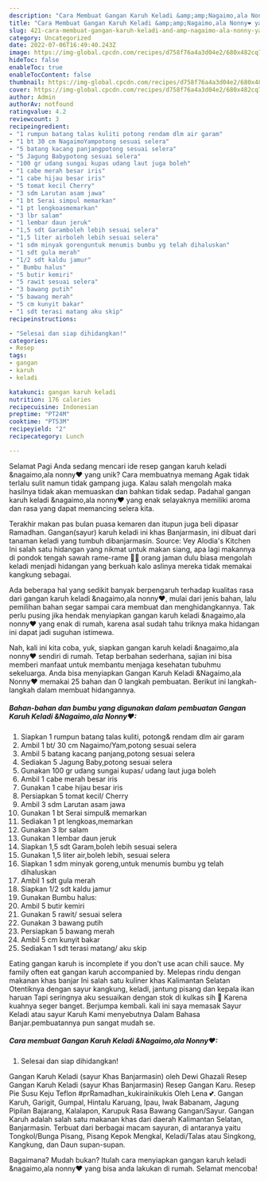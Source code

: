```yaml
---
description: "Cara Membuat Gangan Karuh Keladi &amp;amp;Nagaimo,ala Nonny❤ yang Lezat Sekali"
title: "Cara Membuat Gangan Karuh Keladi &amp;amp;Nagaimo,ala Nonny❤ yang Lezat Sekali"
slug: 421-cara-membuat-gangan-karuh-keladi-and-amp-nagaimo-ala-nonny-yang-lezat-sekali
category: Uncategorized
date: 2022-07-06T16:49:40.243Z
image: https://img-global.cpcdn.com/recipes/d758f76a4a3d04e2/680x482cq70/gangan-karuh-keladi-nagaimoala-nonny-foto-resep-utama.jpg
hideToc: false
enableToc: true
enableTocContent: false
thumbnail: https://img-global.cpcdn.com/recipes/d758f76a4a3d04e2/680x482cq70/gangan-karuh-keladi-nagaimoala-nonny-foto-resep-utama.jpg
cover: https://img-global.cpcdn.com/recipes/d758f76a4a3d04e2/680x482cq70/gangan-karuh-keladi-nagaimoala-nonny-foto-resep-utama.jpg
author: Admin
authorAv: notfound
ratingvalue: 4.2
reviewcount: 3
recipeingredient:
- "1 rumpun batang talas kuliti potong rendam dlm air garam"
- "1 bt 30 cm NagaimoYampotong sesuai selera"
- "5 batang kacang panjangpotong sesuai selera"
- "5 Jagung Babypotong sesuai selera"
- "100 gr udang sungai kupas udang laut juga boleh"
- "1 cabe merah besar iris"
- "1 cabe hijau besar iris"
- "5 tomat kecil Cherry"
- "3 sdm Larutan asam jawa"
- "1 bt Serai simpul memarkan"
- "1 pt lengkoasmemarkan"
- "3 lbr salam"
- "1 lembar daun jeruk"
- "1,5 sdt Garamboleh lebih sesuai selera"
- "1,5 liter airboleh lebih sesuai selera"
- "1 sdm minyak gorenguntuk menumis bumbu yg telah dihaluskan"
- "1 sdt gula merah"
- "1/2 sdt kaldu jamur"
- " Bumbu halus"
- "5 butir kemiri"
- "5 rawit sesuai selera"
- "3 bawang putih"
- "5 bawang merah"
- "5 cm kunyit bakar"
- "1 sdt terasi matang aku skip"
recipeinstructions:

- "Selesai dan siap dihidangkan!"
categories:
- Resep
tags:
- gangan
- karuh
- keladi

katakunci: gangan karuh keladi 
nutrition: 176 calories
recipecuisine: Indonesian
preptime: "PT24M"
cooktime: "PT53M"
recipeyield: "2"
recipecategory: Lunch

---
```



Selamat Pagi Anda sedang mencari ide resep gangan karuh keladi &amp;nagaimo,ala nonny❤ yang unik? Cara membuatnya memang Agak tidak terlalu sulit namun tidak gampang juga. Kalau salah mengolah maka hasilnya tidak akan memuaskan dan bahkan tidak sedap. Padahal gangan karuh keladi &amp;nagaimo,ala nonny❤ yang enak selayaknya memiliki aroma dan rasa yang dapat memancing selera kita.


Terakhir makan pas bulan puasa kemaren dan itupun juga beli dipasar Ramadhan. Gangan(sayur) karuh keladi ini khas Banjarmasin, ini dibuat dari tanaman keladi yang tumbuh dibanjarmasin. Source: Vey Alodia&#39;s Kitchen Ini salah satu hidangan yang nikmat untuk makan siang, apa lagi makannya di pondok tengah sawah rame-rame 🤤🤗 orang jaman dulu biasa mengolah keladi menjadi hidangan yang berkuah kalo aslinya mereka tidak memakai kangkung sebagai.

Ada beberapa hal yang sedikit banyak berpengaruh terhadap kualitas rasa dari gangan karuh keladi &amp;nagaimo,ala nonny❤, mulai dari jenis bahan, lalu pemilihan bahan segar sampai cara membuat dan menghidangkannya. Tak perlu pusing jika hendak menyiapkan gangan karuh keladi &amp;nagaimo,ala nonny❤ yang enak di rumah, karena asal sudah tahu triknya maka hidangan ini dapat jadi suguhan istimewa.


Nah, kali ini kita coba, yuk, siapkan gangan karuh keladi &amp;nagaimo,ala nonny❤ sendiri di rumah. Tetap berbahan sederhana, sajian ini bisa memberi manfaat untuk membantu menjaga kesehatan tubuhmu sekeluarga. Anda bisa menyiapkan Gangan Karuh Keladi &amp;Nagaimo,ala Nonny❤ memakai 25 bahan dan 0 langkah pembuatan. Berikut ini langkah-langkah dalam membuat hidangannya.

<!--inarticleads1-->

##### Bahan-bahan dan bumbu yang digunakan dalam pembuatan Gangan Karuh Keladi &amp;Nagaimo,ala Nonny❤:

1. Siapkan 1 rumpun batang talas kuliti, potong&amp; rendam dlm air garam
1. Ambil 1 bt/ 30 cm Nagaimo/Yam,potong sesuai selera
1. Ambil 5 batang kacang panjang,potong sesuai selera
1. Sediakan 5 Jagung Baby,potong sesuai selera
1. Gunakan 100 gr udang sungai kupas/ udang laut juga boleh
1. Ambil 1 cabe merah besar iris
1. Gunakan 1 cabe hijau besar iris
1. Persiapkan 5 tomat kecil/ Cherry
1. Ambil 3 sdm Larutan asam jawa
1. Gunakan 1 bt Serai simpul&amp; memarkan
1. Sediakan 1 pt lengkoas,memarkan
1. Gunakan 3 lbr salam
1. Gunakan 1 lembar daun jeruk
1. Siapkan 1,5 sdt Garam,boleh lebih sesuai selera
1. Gunakan 1,5 liter air,boleh lebih, sesuai selera
1. Siapkan 1 sdm minyak goreng,untuk menumis bumbu yg telah dihaluskan
1. Ambil 1 sdt gula merah
1. Siapkan 1/2 sdt kaldu jamur
1. Gunakan  Bumbu halus:
1. Ambil 5 butir kemiri
1. Gunakan 5 rawit/ sesuai selera
1. Gunakan 3 bawang putih
1. Persiapkan 5 bawang merah
1. Ambil 5 cm kunyit bakar
1. Sediakan 1 sdt terasi matang/ aku skip


Eating gangan karuh is incomplete if you don&#39;t use acan chili sauce. My family often eat gangan karuh accompanied by. Melepas rindu dengan makanan khas banjar Ini salah satu kuliner khas Kalimantan Selatan Otentiknya dengan sayur kangkung, keladi, jantung pisang dan kepala ikan haruan Tapi seringnya aku sesuaikan dengan stok di kulkas sih 🤭 Karena kuahnya seger banget. Berjumpa kembali. kali ini saya memasak Sayur Keladi atau sayur Karuh Kami menyebutnya Dalam Bahasa Banjar.pembuatannya pun sangat mudah se. 

<!--inarticleads2-->

##### Cara membuat Gangan Karuh Keladi &amp;Nagaimo,ala Nonny❤:


1. Selesai dan siap dihidangkan!

Gangan Karuh Keladi (sayur Khas Banjarmasin) oleh Dewi Ghazali Resep Gangan Karuh Keladi (sayur Khas Banjarmasin) Resep Gangan Karu. Resep Pie Susu Keju Teflon #prRamadhan_kukirainikukis Oleh Lena 💕. Gangan Karuh, Garigit, Gumpal, Hintalu Karuang, Ipau, Iwak Babanam, Jagung Pipilan Bajarang, Kalalapon, Karupuk Rasa Bawang Gangan/Sayur. Gangan Karuh adalah salah satu makanan khas dari daerah Kalimantan Selatan, Banjarmasin. Terbuat dari berbagai macam sayuran, di antaranya yaitu Tongkol/Bunga Pisang, Pisang Kepok Mengkal, Keladi/Talas atau Singkong, Kangkung, dan Daun supan-supan. 

Bagaimana? Mudah bukan? Itulah cara menyiapkan gangan karuh keladi &amp;nagaimo,ala nonny❤ yang bisa anda lakukan di rumah. Selamat mencoba!
